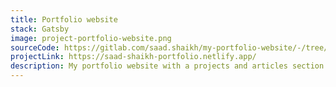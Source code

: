 ```yaml
---
title: Portfolio website
stack: Gatsby
image: project-portfolio-website.png
sourceCode: https://gitlab.com/saad.shaikh/my-portfolio-website/-/tree/master
projectLink: https://saad-shaikh-portfolio.netlify.app/
description: My portfolio website with a projects and articles section build with Gatsby.
---
```


